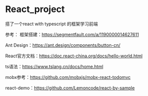# React_project
搭了一个react with typescript 的框架学习前端

参考：
框架搭建：https://segmentfault.com/a/1190000014627611

Ant Design：https://ant.design/components/button-cn/

React官方文档：https://doc.react-china.org/docs/hello-world.html

ts语法：https://www.tslang.cn/docs/home.html

mobx参考：https://github.com/mobxjs/mobx-react-todomvc

react-demo：https://github.com/Lemoncode/react-by-sample
